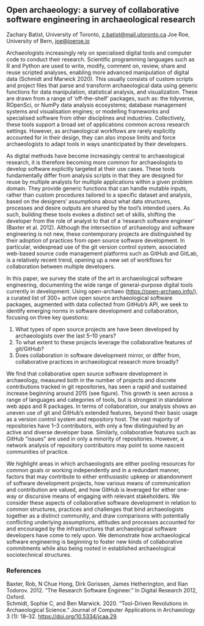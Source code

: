 ## Open archaeology: a survey of collaborative software engineering in archaeological research

Zachary Batist, University of Toronto, <z.batist@mail.utoronto.ca> 
Joe Roe, University of Bern, <joe@joeroe.io> 

Archaeologists increasingly rely on specialised digital tools and computer code to conduct their research. Scientific programming languages such as R and Python are used to write, modify, comment on, review, share and reuse scripted analyses, enabling more advanced manipulation of digital data (Schmidt and Marwick 2020). This usually consists of custom scripts and project files that parse and transform archaeological data using generic functions for data manipulation, statistical analysis, and visualization. These are drawn from a range of ‘off-the-shelf’ packages, such as: the tidyverse, ROpenSci, or NumPy data analysis ecosystems; database management systems and visualisation engines; or modelling frameworks and specialised software from other disciplines and industries. Collectively, these tools support a broad set of applications common across research settings. However, as archaeological workflows are rarely explicitly accounted for in their design, they can also impose limits and force archaeologists to adapt tools in ways unanticipated by their developers. 

As digital methods have become increasingly central to archaeological research, it is therefore becoming more common for archaeologists to develop software explicitly targeted at their use cases. These tools fundamentally differ from analysis scripts in that they are designed for reuse by multiple analysts for multiple applications within a given problem domain. They provide generic functions that can handle mutable inputs, rather than custom procedures tailored to a specific dataset and analysis, based on the designers’ assumptions about what data structures, processes and desire outputs are shared by the tool’s intended users. As such, building these tools evokes a distinct set of skills, shifting the developer from the role of analyst to that of a ‘research software engineer’ (Baxter et al. 2012). Although the intersection of archaeology and software engineering is not new, these contemporary projects are distinguished by their adoption of practices from open source software development. In particular, widespread use of the git version control system, associated web-based source code management platforms such as GitHub and GitLab, is a relatively recent trend, opening up a new set of workflows for collaboration between multiple developers. 

In this paper, we survey the state of the art in archaeological software engineering, documenting the wide range of general-purpose digital tools currently in development. Using open-archaeo (https://open-archaeo.info/), a curated list of 300+ active open source archaeological software packages, augmented with data collected from GitHub’s API, we seek to identify emerging norms in software development and collaboration, focusing on three key questions: 

1. What types of open source projects are have been developed by archaeologists over the last 5–10 years? 
2. To what extent to these projects leverage the collaborative features of git/GitHub? 
3. Does collaboration in software development mirror, or differ from, collaborative practices in archaeological research more broadly? 

We find that collaborative open source software development in archaeology, measured both in the number of projects and discrete contributions tracked in git repositories, has seen a rapid and sustained increase beginning around 2015 (see figure). This growth is seen across a range of languages and categories of tools, but is strongest in standalone web apps and R packages. In terms of collaboration, our analysis shows an uneven use of git and GitHub’s extended features, beyond their basic usage as a version control system and repository host. The vast majority of repositories have 1–3 contributors, with only a few distinguished by an active and diverse developer base. Similarly, collaborative features such as GitHub “issues” are used in only a minority of repositories. However, a network analysis of repository contributors may point to some nascent communities of practice. 

We highlight areas in which archaeologists are either pooling resources for common goals or working independently and in a redundant manner, factors that may contribute to either enthusiastic upkeep or abandonment of software development projects, how various means of communication and contribution are valued, and how GitHub is leveraged for either one-way or discursive means of engaging with relevant stakeholders. We consider these aspects of collaborative software development in relation to common structures, practices and challenges that bind archaeologists together as a distinct community, and draw comparisons with potentially conflicting underlying assumptions, attitudes and processes accounted for and encouraged by the infrastructures that archaeological software developers have come to rely upon. We demonstrate how archaeological software engineering is beginning to foster new kinds of collaborative commitments while also being rooted in established archaeological sociotechnical structures. 

### References

Baxter, Rob, N Chue Hong, Dirk Gorissen, James Hetherington, and Ilian Todorov. 2012. “The Research Software Engineer.” In Digital Research 2012, Oxford.  
Schmidt, Sophie C, and Ben Marwick. 2020. “Tool-Driven Revolutions in Archaeological Science.” Journal of Computer Applications in Archaeology 3 (1): 18–32. https://doi.org/10.5334/jcaa.29.

